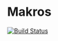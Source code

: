 # Makros

[![Build Status](https://travis-ci.com/pharo-robotics/Makros.svg?branch=master)](https://travis-ci.com/pharo-robotics/Makros)
